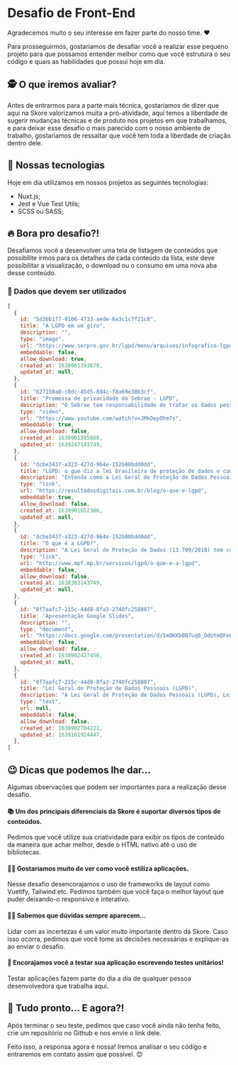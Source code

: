 # Desafio de Front-End
Agradecemos muito o seu interesse em fazer parte do nosso time. ❤️

Para prosseguirmos, gostariamos de desafiar você a realizar esse pequeno projeto para que possamos entender melhor como que você estrutura o seu código e quais as habilidades que possui hoje em dia.

## 🕵️ O que iremos avaliar?
Antes de entrarmos para a parte mais técnica, gostariamos de dizer que aqui na Skore valorizamos muita a pró-atividade, aqui temos a liberdade de sugerir mudanças técnicas e de produto nos projetos em que trabalhamos, e para deixar esse desafio o mais parecido com o nosso ambiente de trabalho, gostariamos de ressaltar que você tem toda a liberdade de criação dentro dele.

## 🚀 Nossas tecnologias
Hoje em dia utilizamos em nossos projetos as seguintes tecnologias:
- Nuxt.js;
- Jest e Vue Test Utils;
- SCSS ou SASS;

## 🔥 Bora pro desafio?!
Desafiamos você a desenvolver uma tela de listagem de conteúdos que possibilite irmos para os detalhes de cada conteúdo da lista, este deve possibilitar a visualização, o download ou o consumo em uma nova aba desse conteúdo.

### 💾 Dados que devem ser utilizados
```javascript
[
  {
    id: "5d3bb1f7-0106-4733-aede-6a3c1c7f21c8",
    title: "A LGPD em um giro",
    description: "",
    type: "image",
    url: "https://www.serpro.gov.br/lgpd/menu/arquivos/infografico-lgpd-em-um-giro",
    embeddable: false,
    allow_download: true,
    created_at: 1638901393678,
    updated_at: null,
  },
  {
    id: "627150a0-c0dc-45d5-8d4c-f8a69e38b3cf",
    title: "Promessa de privacidade do Sebrae - LGPD",
    description: "O Sebrae tem responsabilidade de tratar os dados pessoais dos empreendedores conforme preconiza a Lei Geral de Proteção de Dados - LGPD. Apresentamos aqui nossa promessa sobre os cuidados que tomamos e as razões porque coletamos e tratamos os dados.",
    type: "video",
    url: "https://www.youtube.com/watch?v=JMkDepOhm7s",
    embeddable: true,
    allow_download: false,
    created_at: 1638901385668,
    updated_at: 1639247143749,
  },
  {
    id: "dcbe3437-a323-427d-964e-152b80bdd0dd",
    title: "LGPD: o que diz a lei brasileira de proteção de dados e como ela pode impactar a estratégia de marketing de sua empresa",
    description: "Entenda como a Lei Geral de Proteção de Dados Pessoais, afeta a forma com que as empresas e organizações captam, armazenam e utilizam dados de seus clientes, tanto no meio online quanto offline",
    type: "link",
    url: "https://resultadosdigitais.com.br/blog/o-que-e-lgpd",
    embeddable: true,
    allow_download: false,
    created_at: 1638901652386,
    updated_at: null,
  },
  {
    id: "dcbe3437-a323-427d-964e-152b80bdd0dd",
    title: "O que é a LGPD?",
    description: "A Lei Geral de Proteção de Dados (13.709/2018) tem como principal objetivo proteger os direitos fundamentais de liberdade e de privacidade e o livre desenvolvimento da personalidade da pessoa natural.",
    type: "link",
    url: "http://www.mpf.mp.br/servicos/lgpd/o-que-e-a-lgpd",
    embeddable: false,
    allow_download: false,
    created_at: 1638383143749,
    updated_at: null,
  },
  {
    id: "0f7aafc7-215c-44d8-8fa3-2740fc258807",
    title: "Apresentação Google Slides",
    description: "",
    type: "document",
    url: "https://docs.google.com/presentation/d/1mOKKbBB7uq0_OdUtmQFeFBA5TJIvI3QG7tgAkuMJDYs/edit?usp=sharing",
    embeddable: false,
    allow_download: false,
    created_at: 1638902427456,
    updated_at: null,
  },
  {
    id: "0f7aafc7-215c-44d8-8fa3-2740fc258807",
    title: "Lei Geral de Proteção de Dados Pessoais (LGPD)",
    description: "A Lei Geral de Proteção de Dados Pessoais (LGPD), Lei n° 13.709/2018, foi promulgada para proteger os direitos fundamentais de liberdade e de privacidade e a livre formação da personalidade de cada indivíduo. A Lei fala sobre o tratamento de dados pessoais, dispostos em meio físico ou digital, feito por pessoa física ou jurídica de direito público ou privado, englobando um amplo conjunto de operações que podem ocorrer em meios manuais ou digitais. <br> No âmbito da LGPD, o tratamento dos dados pessoais pode ser realizado por dois agentes de tratamento, o Controlador e o Operador. Além deles, há a figura do Encarregado, que é a pessoa indicada pelo Controlador para atuar como canal de comunicação entre o Controlador, o Operador, os(as) titulares dos dados e a Autoridade Nacional de Proteção de Dados (ANPD). <br> Tema fundamental trabalhado pela Lei, o tratamento de dados diz respeito a qualquer atividade que utiliza um dado pessoal na execução da sua operação, como, por exemplo: coleta, produção, recepção, classificação, utilização, acesso, reprodução, transmissão, distribuição, processamento, arquivamento, armazenamento, eliminação, avaliação ou controle da informação, modificação, comunicação, transferência, difusão ou extração. <br> Antes de iniciar qualquer tipo de tratamento de dados pessoais, o agente deve se certificar que a finalidade da operação está registrada de forma clara e explícita e os propósitos especificados e informados ao(à) titular dos dados. No caso do setor público, a principal finalidade do tratamento está relacionada à execução de políticas públicas, devidamente previstas em lei, regulamentos ou respaldadas em contratos, convênios ou instrumentos semelhantes. <br> O compartilhamento dentro da administração pública, no âmbito da execução de políticas públicas, é previsto na Lei e dispensa o consentimento específico. Contudo, o órgão que coleta deve informar com transparência qual dado será compartilhado e com quem. Do outro lado, o órgão que solicita receber o compartilhamento precisa justificar esse acesso com base na execução de uma política pública específica e claramente determinada, descrevendo o motivo da solicitação de acesso e o uso que será feito com os dados. Informações protegidas por sigilo seguem protegidas e sujeitas a normativos e regras específicas. Essas e outras questões fundamentais devem ser observadas pelos órgãos e entidades da administração federal no sentido de assegurar a conformidade do tratamento de dados pessoais de acordo com as hipóteses legais e princípios da LGPD. <br> A Lei estabelece uma estrutura legal de direitos dos(as) titulares de dados pessoais. Esses direitos devem ser garantidos durante toda a existência do tratamento dos dados pessoais realizado pelo órgão ou entidade. Para o exercício dos direitos dos(as) titulares, a LGPD prevê um conjunto de ferramentas que aprofundam obrigações de transparência ativa e passiva, e criam meios processuais para mobilizar a Administração Pública. <br> Documento base:  Guia de Boas Práticas para Implementação na Administração Pública Federal da Lei Geral de Proteção de Dados, documento elaborado pelos diferentes órgãos que compõem o Comitê Central de Governança de Dados e que contém orientações sobre as atribuições e atuação do Controlador, do Operador e do Encarregado, bem como da Autoridade Nacional de Proteção de Dados (ANPD) e versa, ainda, sobre os direitos fundamentais dos(as) cidadãos(ãs) titulares dos dados, aborda hipóteses de tratamento dos dados e sua realização, indica o ciclo de vida do tratamento dos dados pessoais e apresenta boas práticas em segurança da informação.",
    type: "text",
    url: null,
    embeddable: false,
    allow_download: false,
    created_at: 1638902704221,
    updated_at: 1639161924447,
  },
]
```

## 😉 Dicas que podemos lhe dar...
Algumas observações que podem ser importantes para a realização desse desafio.

#### 📚 Um dos principais diferenciais da Skore é suportar diversos tipos de conteúdos.
Pedimos que você utilize sua criatividade para exibir os tipos de conteúdo da maneira que achar melhor, desde o HTML nativo até o uso de bibliotecas.

#### 💅🏿 Gostariamos muito de ver como você estiliza aplicações.
Nesse desafio desencorajamos o uso de frameworks de layout como Vuetify, Tailwind etc. Pedimos também que você faça o melhor layout que puder deixando-o responsivo e interativo.

#### 🤷‍♀️ Sabemos que dúvidas sempre aparecem...
Lidar com as incertezas é um valor muito importante dentro da Skore. Caso isso ocorra, pedimos que você tome as decisões necessárias e explique-as ao enviar o desafio.


#### 🧪 Encorajamos você a testar sua aplicação escrevendo testes unitários!
Testar aplicações fazem parte do dia a dia de qualquer pessoa desenvolvedora que trabalha aqui.


## 🎉 Tudo pronto... E agora?!
Após terminar o seu teste, pedimos que caso você ainda não tenha feito, crie um repositório no Github e nos envie o link dele.

Feito isso, a responsa agora é nossa! Iremos analisar o seu código e entraremos em contato assim que possível. 😊